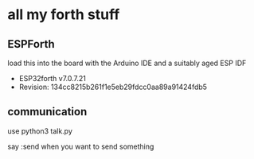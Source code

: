 # all my forth stuff

## ESPForth

load this into the board with the Arduino IDE and a suitably aged ESP IDF


 * ESP32forth v7.0.7.21
 * Revision: 134cc8215b261f1e5eb29fdcc0aa89a91424fdb5
 

 ## communication

use python3 talk.py

say :send <filename> when you want to send something



